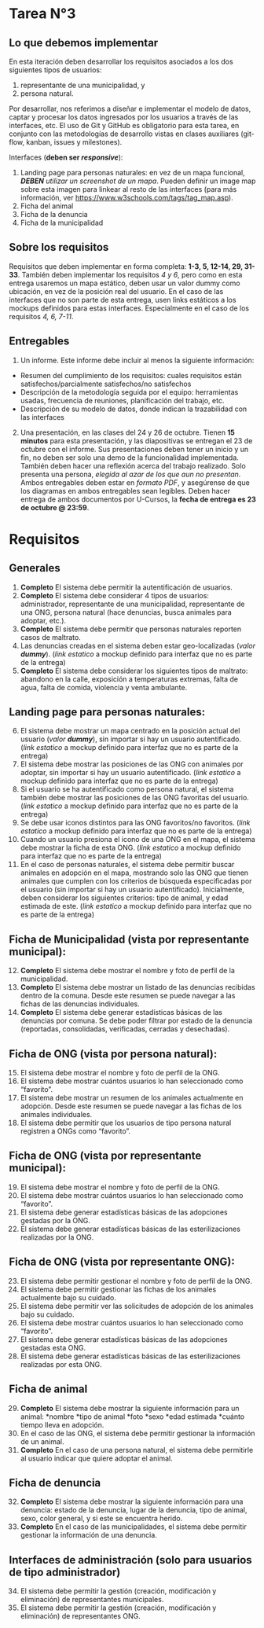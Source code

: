 # Tarea N°3

## Lo que debemos implementar

En esta iteración deben desarrollar los requisitos asociados a los dos siguientes tipos de usuarios:  
1) representante de una municipalidad, y 
2) persona natural.

Por desarrollar, nos referimos a diseñar e implementar el modelo de datos, captar y procesar los datos ingresados por los usuarios a través de las interfaces, etc. El uso de Git y GitHub es obligatorio para esta tarea, en conjunto con las metodologías de desarrollo vistas en clases auxiliares (git-flow, kanban, issues y milestones).

Interfaces (__deben ser *responsive*__):

1. Landing page para personas naturales: en vez de un mapa funcional, _**DEBEN** utilizar un screenshot de un mapa_.
Pueden definir un image map sobre esta imagen para linkear al resto de las interfaces (para más información, ver
https://www.w3schools.com/tags/tag_map.asp).
2. Ficha del animal
3. Ficha de la denuncia
4. Ficha de la municipalidad

## Sobre los requisitos

Requisitos que deben implementar en forma completa: **1-3, 5, 12-14, 29, 31-33**. También deben implementar los requisitos
_4 y 6_, pero como en esta entrega usaremos un mapa estático, deben usar un valor dummy como ubicación, en vez de la
posición real del usuario.
En el caso de las interfaces que no son parte de esta entrega, usen links estáticos a los mockups definidos para estas
interfaces. Especialmente en el caso de los requisitos _4, 6, 7-11_.

## Entregables

1. Un informe. Este informe debe incluir al menos la siguiente información:
  - Resumen del cumplimiento de los requisitos: cuales requisitos están satisfechos/parcialmente satisfechos/no
satisfechos
  - Descripción de la metodología seguida por el equipo: herramientas usadas, frecuencia de reuniones, planificación
del trabajo, etc.
  - Descripción de su modelo de datos, donde indican la trazabilidad con las interfaces
2. Una presentación, en las clases del 24 y 26 de octubre. Tienen __15 minutos__ para esta presentación, y las diapositivas
se entregan el 23 de octubre con el informe. Sus presentaciones deben tener un inicio y un fin, no deben ser solo
una demo de la funcionalidad implementada. También deben hacer una reflexión acerca del trabajo realizado. Solo
presenta una persona, _elegida al azar de los que aun no presentan_.
Ambos entregables deben estar en _formato PDF_, y asegúrense de que los diagramas en ambos entregables sean legibles.
Deben hacer entrega de ambos documentos por U-Cursos, la __fecha de entrega es 23 de octubre @ 23:59__.

# Requisitos

## Generales

1. __Completo__ El sistema debe permitir la autentificación de usuarios.
2. __Completo__ El sistema debe considerar 4 tipos de usuarios: administrador, representante de una
municipalidad, representante de una ONG, persona natural (hace denuncias, busca
animales para adoptar, etc.).
3. __Completo__ El sistema debe permitir que personas naturales reporten casos de maltrato.
4. Las denuncias creadas en el sistema deben estar geo-localizadas (*valor __dummy__*). (_link estatico_ a mockup definido para interfaz que no es parte de la entrega)
5. __Completo__ El sistema debe considerar los siguientes tipos de maltrato: abandono en la calle,
exposición a temperaturas extremas, falta de agua, falta de comida, violencia y venta
ambulante.

## Landing page para personas naturales:

6. El sistema debe mostrar un mapa centrado en la posición actual del usuario (*valor __dummy__*), sin
importar si hay un usuario autentificado. (_link estatico_ a mockup definido para interfaz que no es parte de la entrega)
7. El sistema debe mostrar las posiciones de las ONG con animales por adoptar, sin
importar si hay un usuario autentificado.  (_link estatico_ a mockup definido para interfaz que no es parte de la entrega)
8. Si el usuario se ha autentificado como persona natural, el sistema también debe mostrar
las posiciones de las ONG favoritas del usuario.  (_link estatico_ a mockup definido para interfaz que no es parte de la entrega)
9. Se debe usar iconos distintos para las ONG favoritos/no favoritos.  (_link estatico_ a mockup definido para interfaz que no es parte de la entrega)
10. Cuando un usuario presiona el icono de una ONG en el mapa, el sistema debe mostrar
la ficha de esta ONG.  (_link estatico_ a mockup definido para interfaz que no es parte de la entrega)
11. En el caso de personas naturales, el sistema debe permitir buscar animales en adopción
en el mapa, mostrando solo las ONG que tienen animales que cumplen con los criterios
de búsqueda especificadas por el usuario (sin importar si hay un usuario autentificado). 
Inicialmente, deben considerar los siguientes criterios: tipo de animal, y edad estimada
de este.  (_link estatico_ a mockup definido para interfaz que no es parte de la entrega)

## Ficha de Municipalidad (vista por representante municipal):

12. __Completo__ El sistema debe mostrar el nombre y foto de perfil de la municipalidad.
13. __Completo__ El sistema debe mostrar un listado de las denuncias recibidas dentro de la comuna.
Desde este resumen se puede navegar a las fichas de las denuncias individuales.
14. __Completo__ El sistema debe generar estadísticas básicas de las denuncias por comuna. Se debe
poder filtrar por estado de la denuncia (reportadas, consolidadas, verificadas, cerradas y
desechadas).

## Ficha de ONG (vista por persona natural):

15. El sistema debe mostrar el nombre y foto de perfil de la ONG.
16. El sistema debe mostrar cuántos usuarios lo han seleccionado como “favorito”.
17. El sistema debe mostrar un resumen de los animales actualmente en adopción. Desde
este resumen se puede navegar a las fichas de los animales individuales.
18. El sistema debe permitir que los usuarios de tipo persona natural registren a ONGs
como “favorito”.

## Ficha de ONG (vista por representante municipal):

19. El sistema debe mostrar el nombre y foto de perfil de la ONG.
20. El sistema debe mostrar cuántos usuarios lo han seleccionado como “favorito”.
21. El sistema debe generar estadísticas básicas de las adopciones gestadas por la ONG.
22. El sistema debe generar estadísticas básicas de las esterilizaciones realizadas por la
ONG.

## Ficha de ONG (vista por representante ONG):

23. El sistema debe permitir gestionar el nombre y foto de perfil de la ONG.
24. El sistema debe permitir gestionar las fichas de los animales actualmente bajo su
cuidado.
25. El sistema debe permitir ver las solicitudes de adopción de los animales bajo su
cuidado.
26. El sistema debe mostrar cuántos usuarios lo han seleccionado como “favorito”.
27. El sistema debe generar estadísticas básicas de las adopciones gestadas esta ONG.
28. El sistema debe generar estadísticas básicas de las esterilizaciones realizadas por esta
ONG.

## Ficha de animal

29. __Completo__ El sistema debe mostrar la siguiente información para un animal: 
*nombre
*tipo de animal 
*foto 
*sexo
*edad estimada
*cuánto tiempo lleva en adopción.
30. En el caso de las ONG, el sistema debe permitir gestionar la información de un animal.
31. __Completo__ En el caso de una persona natural, el sistema debe permitirle al usuario indicar que
quiere adoptar el animal.

## Ficha de denuncia

32. __Completo__ El sistema debe mostrar la siguiente información para una denuncia: estado de la
denuncia, lugar de la denuncia, tipo de animal, sexo, color general, y si este se
encuentra herido.
33. __Completo__ En el caso de las municipalidades, el sistema debe permitir gestionar la información de
una denuncia.

## Interfaces de administración (solo para usuarios de tipo administrador)

34. El sistema debe permitir la gestión (creación, modificación y eliminación) de
representantes municipales.
35. El sistema debe permitir la gestión (creación, modificación y eliminación) de
representantes ONG.
